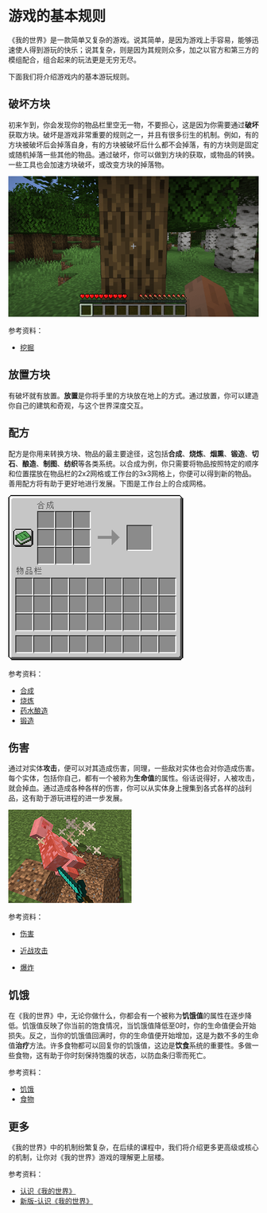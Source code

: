 # 游戏的基本规则

《我的世界》是一款简单又复杂的游戏。说其简单，是因为游戏上手容易，能够迅速使人得到游玩的快乐；说其复杂，则是因为其规则众多，加之以官方和第三方的模组配合，组合起来的玩法更是无穷无尽。

下面我们将介绍游戏内的基本游玩规则。

## 破坏方块

初来乍到，你会发现你的物品栏里空无一物，不要担心，这是因为你需要通过**破坏**获取方块。破坏是游戏非常重要的规则之一，并且有很多衍生的机制。例如，有的方块被破坏后会掉落自身，有的方块被破坏后什么都不会掉落，有的方块则是固定或随机掉落一些其他的物品。通过破坏，你可以做到方块的获取，或物品的转换。一些工具也会加速方块破坏，或改变方块的掉落物。

![img](./assets/PunchTrees-GetWood.gif)

参考资料：

- [挖掘](https://zh.minecraft.wiki/w/挖掘)

## 放置方块

有破坏就有放置。**放置**是你将手里的方块放在地上的方式。通过放置，你可以建造你自己的建筑和奇观，与这个世界深度交互。

## 配方

配方是你用来转换方块、物品的最主要途径，这包括**合成**、**烧炼**、**烟熏**、**锻造**、**切石**、**酿造**、**制图**、**纺织**等各类系统。以合成为例，你只需要将物品按照特定的顺序和位置摆放在物品栏的2x2网格或工作台的3x3网格上，你便可以得到新的物品。善用配方将有助于更好地进行发展。下图是工作台上的合成网格。

![img](./assets/Crafting_Table_GUI_Simplified.png)

参考资料：

- [合成](https://zh.minecraft.wiki/w/合成)
- [烧炼](https://zh.minecraft.wiki/w/烧炼)
- [药水酿造](https://zh.minecraft.wiki/w/药水酿造)
- [锻造](https://zh.minecraft.wiki/w/锻造)

## 伤害

通过对实体**攻击**，便可以对其造成伤害，同理，一些敌对实体也会对你造成伤害。每个实体，包括你自己，都有一个被称为**生命值**的属性。俗话说得好，人被攻击，就会掉血。通过造成各种各样的伤害，你可以从实体身上搜集到各式各样的战利品，这有助于游玩进程的进一步发展。

![img](./assets/Crits.png)

参考资料：

- [伤害](https://zh.minecraft.wiki/w/%E4%BC%A4%E5%AE%B3)

- [近战攻击](https://zh.minecraft.wiki/w/近战攻击)
- [爆炸](https://zh.minecraft.wiki/w/爆炸)

## 饥饿

在《我的世界》中，无论你做什么，你都会有一个被称为**饥饿值**的属性在逐步降低。饥饿值反映了你当前的饱食情况，当饥饿值降低至0时，你的生命值便会开始损失。反之，当你的饥饿值回满时，你的生命值便开始增加，这是为数不多的生命值**治疗**方法。许多食物都可以回复你的饥饿值，这边是**饮食**系统的重要性。多做一些食物，这有助于你时刻保持饱腹的状态，以防血条归零而死亡。

参考资料：

- [饥饿](https://zh.minecraft.wiki/w/饥饿)
- [食物](https://zh.minecraft.wiki/w/食物)

## 更多

《我的世界》中的机制纷繁复杂，在后续的课程中，我们将介绍更多更高级或核心的机制，让你对《我的世界》游戏的理解更上层楼。

参考资料：

- [认识《我的世界》](https://mc.163.com/dev/mcmanual/mc-dev/mconline/10-addon%E6%95%99%E7%A8%8B/%E7%AC%AC02%E7%AB%A0%EF%BC%9A%E8%AE%A4%E8%AF%86Minecraft%E4%B8%96%E7%95%8C/%E8%AF%BE%E7%A8%8B01.%E8%AE%A4%E8%AF%86Minecraft%E4%B8%96%E7%95%8C.html)
- [新版-认识《我的世界》](https://mc.163.com/dev/mcmanual/mc-dev/mconline/15-%E7%8E%A9%E6%B3%95%E7%BB%84%E4%BB%B6%E6%95%99%E7%A8%8B%E3%80%90%E6%96%B0%E7%89%88%E3%80%91/1-%E8%AE%A4%E8%AF%86%E6%88%91%E7%9A%84%E4%B8%96%E7%95%8C/0-%E6%91%98%E8%A6%81.html)